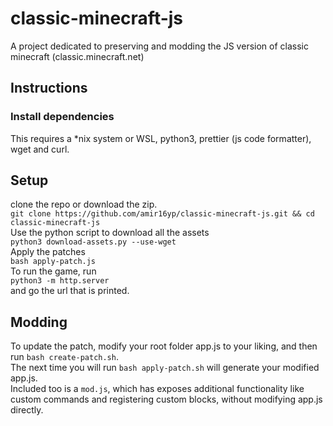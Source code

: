 # classic-minecraft-js

A project dedicated to preserving and modding the JS version of classic minecraft (classic.minecraft.net)

## Instructions

### Install dependencies
This requires a *nix system or WSL, python3, prettier (js code formatter), wget and curl.<br/>

## Setup

clone the repo or download the zip.<br/>
`git clone https://github.com/amir16yp/classic-minecraft-js.git && cd classic-minecraft-js`<br/>
Use the python script to download all the assets<br/>
`python3 download-assets.py --use-wget`<br/>
Apply the patches<br/>
`bash apply-patch.js`<br/>
To run the game, run<br/>
`python3 -m http.server`<br/>
and go the url that is printed.<br/>

## Modding

To update the patch, modify your root folder app.js to your liking, and then run `bash create-patch.sh`.
<br/>
The next time you will run `bash apply-patch.sh` will generate your modified app.js.<br/>
Included too is a `mod.js`, which has exposes additional functionality like custom commands and registering custom blocks, without modifying app.js directly.
